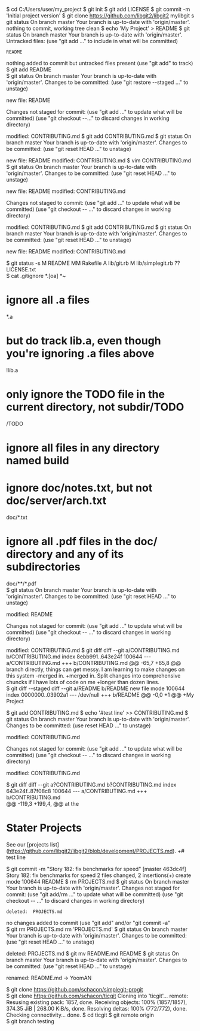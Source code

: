 $ cd C:/Users/user/my_project
$ git init
$ git add LICENSE
$ git commit -m 'Initial project version'
$ git clone https://github.com/libgit2/libgit2 mylibgit
s git status
On branch master
Your branch is up-to-date with 'origin/master'.
nothing to commit, working tree clean
$ echo 'My Project' > README
$ git status
On branch master
Your branch is up-to-date with 'origin/master'.
Untracked files:
  (use "git add <file>..." to include in what will be committed)
  
    README
  
 nothing added to commit but untracked files present (use "git add" to track)
$ git add README  
$ git status
On branch master
Your branch is up-to-date with 'origin/master'.
Changes to be committed:
  (use "git restore --staged <file>..." to unstage)
  
  new file:  README
  
Changes not staged for commit:
  (use "git add <file>..." to update what will be committed)
  (use "git checkout --<file>..." to discard changes in working directory)
  
   modified:  CONTRIBUTING.md
$ git add CONTRIBUTING.md
$ git status
On branch master
Your branch is up-to-date with 'origin/master'.
Changes to be committed:
  (use "git reset HEAD <file>..." to unstage)
  
  new file:  README
  modified:  CONTRIBUTING.md
$ vim CONTRIBUTING.md
$ git status
On branch master
Your branch is up-to-date with 'origin/master'.
Changes to be committed:
  (use "git reset HEAD <file>..." to unstage)
  
  new file: README
  modified: CONTRIBUTING.md
  
Changes not staged to commit:
  (use "git add <file>..." to update what will be committed)
  (use "git checkout -- <file>..." to discard changes in working directory)
  
  modified:  CONTRIBUTING.md
$ git add CONTRIBUTING.md
$ git status
On branch master
Your branch is up-to-date with 'origin/master'.
Changes to be committed:
  (use "git reset HEAD <file>..." to unstage)
  
  new file:  README
  modified:  CONTRIBUTING.md 
  
$ git status -s
  M README
MM Rakefile
A lib/git.rb
M lib/simplegit.rb
?? LICENSE.txt  
$ cat .gitignore
*.[oa]
*~
# ignore all .a files
*.a
  
# but do track lib.a, even though you're ignoring .a files above
!lib.a
  
# only ignore the TODO file in the current directory, not subdir/TODO
/TODO
  
# ignore all files in any directory named build
  
# ignore doc/notes.txt, but not doc/server/arch.txt
doc/*.txt
  
# ignore all .pdf files in the doc/ directory and any of its subdirectories
doc/**/*.pdf  
$ git status
On branch master
Your branch is up-to-date with 'origin/master'.
Changes to be committed:
  (use "git reset HEAD <file>..." to unstage)
  
  modified:  README
  
Changes not staged for commit:
  (use "git add <file>..." to update what will be committed)
  (use "git checkout -- <file>..." to discard changes in working directory)
  
  modified:  CONTRIBUTING.md
$ git diff
diff --git a/CONTRIBUTING.md b/CONTRIBUTING.md
index 8ebb991..643e24f 100644
--- a/CONTRIBUTING.md
+++ b/CONTRIBUTING.md
@@ -65,7 +65,8 @@ branch directly, things can get messy.
 I am learning to make changes on this system
-merged in.
+merged in. Split changes into comprehensive chuncks if I have lots of code on me
+longer than dozen lines.  
$ git diff --staged
diff --git a/README b/README
new file mode 100644
index 0000000..03902a1
--- /dev/null
+++ b/README
@@ -0,0 +1 @@
+My Project  

$ git add CONTRIBUTING.md
$ echo '#test line' >> CONTRIBUTING.md
$ git status
On branch master
Your branch is up-to-date with 'origin/master'.
Changes to be committed:
  (use reset HEAD <file>..." to unstage)
  
  modified:  CONTRIBUTING.md
  
Changes not staged for commit:
  (use "git add <file>..." to update what will be committed)
  (use "git checkout -- <file>..." to discard changes in working directory)
  
  modified:  CONTRIBUTING.md
  
$ git diff
diff --git a?CONTRIBUTING.md b?CONTRIBUTING.md
index 643e24f..87f08c8 100644
--- a/CONTRIBUTING.md
+++ b/CONTRIBUTING.md  
@@ -119,3 +199,4, @@ at the
# Stater Projects
  
 See our [projects list] (https://github.com/libgit2/libgit2/blob/development/PROJECTS.md).
+# test line  

$ git commit -m "Story 182: fix benchmarks for speed"
[master 463dc4f] Story 182: fix benchmarks for speed
 2 files changed, 2 insertions(+)
 create mode 100644 README 
$ rm PROJECTS.md
$ git status
On branch master
Your branch is up-to-date with 'origin/master'.
Changes not staged for commit:
  (use "git add/rm <file>..." to update what will be committed)
  (use "git checkout -- <file>..." to discard changes in working directory)
  
    deleted:  PROJECTS.md
  
no changes added to commit (use "git add" and/or "git commit -a"  
$ git rm PROJECTS.md
rm 'PROJECTS.md'
$ git status
On branch master
Your branch is up-to-date with 'origin/master'.
Changes to be committed:
  (use "git reset HEAD <file>..." to unstage)
  
  deleted:  PROJECTS.md
$ git mv README.md README
$ git status
On branch master
Your branch is up-to-date with 'origin/master'.
Changes to be committed:
  (use "git reset HEAD <file>..." to unstage)
  
   renamed:  README.md -> YoomAN
  
$ git clone https://github.com/schacon/simplegit-progit  
$ git clone https://github.com/schacon/ticgit
Cloning into 'ticgit'...
remote: Resusing existing pack: 1857, done.
Receiving objects: 100% (1857/1857), 374.35 JiB | 268.00 KiB/s, done.
Resolving deltas: 100% (772/772), done.
Checking connectivity... done.
$ cd ticgit
$ git remote
origin  
$ git branch testing
